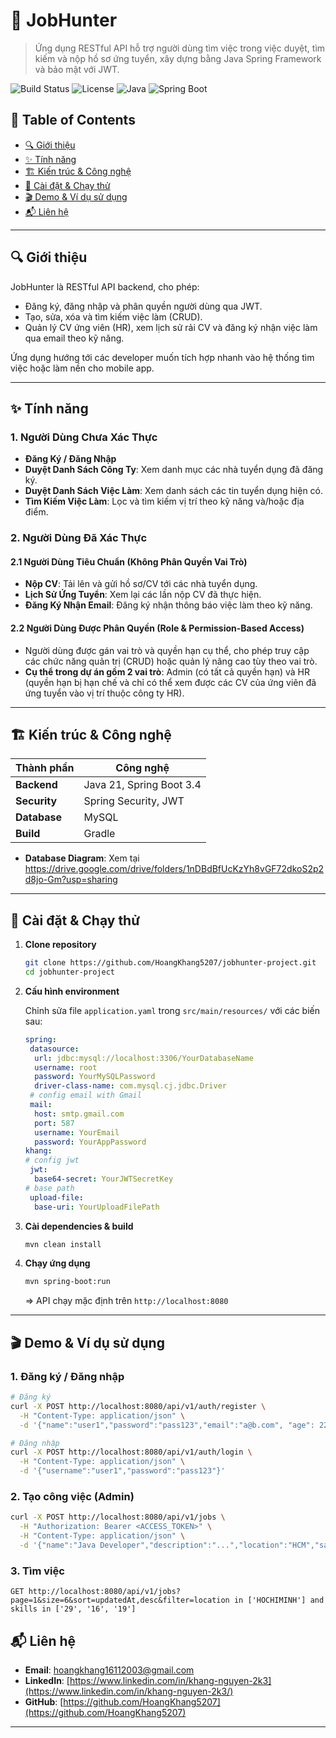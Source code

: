 # 📌 JobHunter

> Ứng dụng RESTful API hỗ trợ người dùng tìm việc trong việc duyệt, tìm kiếm và nộp hồ sơ ứng tuyển, xây dựng bằng Java Spring Framework và bảo mật với JWT.

![Build Status](https://img.shields.io/badge/build-passing-brightgreen)
![License](https://img.shields.io/badge/license-MIT-blue)
![Java](https://img.shields.io/badge/Java-21-orange)
![Spring Boot](https://img.shields.io/badge/Spring_Boot-3.4.4-brightgreen)

## 📑 Table of Contents

* [🔍 Giới thiệu](#-giới-thiệu)
* [✨ Tính năng](#-tính-năng)
* [🏗️ Kiến trúc & Công nghệ](#️-kiến-trúc--công-nghệ)
* [🚀 Cài đặt & Chạy thử](#-cài-đặt--chạy-thử)
* [🎬 Demo & Ví dụ sử dụng](#-demo--ví-dụ-sử-dụng)
* [📬 Liên hệ](#-liên-hệ)

---

## 🔍 Giới thiệu

JobHunter là RESTful API backend, cho phép:

* Đăng ký, đăng nhập và phân quyền người dùng qua JWT.
* Tạo, sửa, xóa và tìm kiếm việc làm (CRUD).
* Quản lý CV ứng viên (HR), xem lịch sử rải CV và đăng ký nhận việc làm qua email theo kỹ năng.

Ứng dụng hướng tới các developer muốn tích hợp nhanh vào hệ thống tìm việc hoặc làm nền cho mobile app.

---

## ✨ Tính năng

### 1. Người Dùng Chưa Xác Thực

* **Đăng Ký / Đăng Nhập**
* **Duyệt Danh Sách Công Ty**: Xem danh mục các nhà tuyển dụng đã đăng ký.
* **Duyệt Danh Sách Việc Làm**: Xem danh sách các tin tuyển dụng hiện có.
* **Tìm Kiếm Việc Làm**: Lọc và tìm kiếm vị trí theo kỹ năng và/hoặc địa điểm.

### 2. Người Dùng Đã Xác Thực

#### 2.1 Người Dùng Tiêu Chuẩn (Không Phân Quyền Vai Trò)

* **Nộp CV**: Tải lên và gửi hồ sơ/CV tới các nhà tuyển dụng.
* **Lịch Sử Ứng Tuyển**: Xem lại các lần nộp CV đã thực hiện.
* **Đăng Ký Nhận Email**: Đăng ký nhận thông báo việc làm theo kỹ năng.

#### 2.2 Người Dùng Được Phân Quyền (Role & Permission-Based Access)

* Người dùng được gán vai trò và quyền hạn cụ thể, cho phép truy cập các chức năng quản trị (CRUD) hoặc quản lý nâng cao tùy theo vai trò.
* **Cụ thể trong dự án gồm 2 vai trò**: Admin (có tất cả quyền hạn) và HR (quyền hạn bị hạn chế và chỉ có thể xem được các CV của ứng viên đã ứng tuyển vào vị trí thuộc công ty HR).

---

## 🏗️ Kiến trúc & Công nghệ

| Thành phần     | Công nghệ                           |
| -------------- | ----------------------------------- |
| **Backend**    | Java 21, Spring Boot 3.4            |
| **Security**   | Spring Security, JWT                |
| **Database**   | MySQL                               |
| **Build**      | Gradle                              |

* **Database Diagram**: Xem tại https://drive.google.com/drive/folders/1nDBdBfUcKzYh8vGF72dkoS2p2d8jo-Gm?usp=sharing
---

## 🚀 Cài đặt & Chạy thử

1. **Clone repository**

   ```bash
   git clone https://github.com/HoangKhang5207/jobhunter-project.git
   cd jobhunter-project
   ```

2. **Cấu hình environment**

   Chỉnh sửa file `application.yaml` trong `src/main/resources/` với các biến sau:

   ```yaml
   spring:
    datasource:
     url: jdbc:mysql://localhost:3306/YourDatabaseName
     username: root
     password: YourMySQLPassword
     driver-class-name: com.mysql.cj.jdbc.Driver
    # config email with Gmail
    mail:
     host: smtp.gmail.com
     port: 587
     username: YourEmail
     password: YourAppPassword
   khang:
   # config jwt
    jwt:
     base64-secret: YourJWTSecretKey
   # base path
    upload-file:
     base-uri: YourUploadFilePath

4. **Cài dependencies & build**

   ```bash
   mvn clean install
   ```

5. **Chạy ứng dụng**

   ```bash
   mvn spring-boot:run
   ```

   \=> API chạy mặc định trên `http://localhost:8080`

---

## 🎬 Demo & Ví dụ sử dụng

### 1. Đăng ký / Đăng nhập

```bash
# Đăng ký
curl -X POST http://localhost:8080/api/v1/auth/register \
  -H "Content-Type: application/json" \
  -d '{"name":"user1","password":"pass123","email":"a@b.com", "age": 22, "gender": "MALE", "address": "HCM"}'

# Đăng nhập
curl -X POST http://localhost:8080/api/v1/auth/login \
  -H "Content-Type: application/json" \
  -d '{"username":"user1","password":"pass123"}'
```

### 2. Tạo công việc (Admin)

```bash
curl -X POST http://localhost:8080/api/v1/jobs \
  -H "Authorization: Bearer <ACCESS_TOKEN>" \
  -H "Content-Type: application/json" \
  -d '{"name":"Java Developer","description":"...","location":"HCM","salary":"15000000", "quantity": 10, "level": "JUNIOR", "startDate": "2025-05-04T13:55:58.454607Z", "endDate": "2025-06-04T13:55:58.454607Z", "active": true, "skills": [ { "id": 500 }, { "id": 3 } ] }'
```

### 3. Tìm việc

```
GET http://localhost:8080/api/v1/jobs?page=1&size=6&sort=updatedAt,desc&filter=location in ['HOCHIMINH'] and skills in ['29', '16', '19']
```

## 📬 Liên hệ

* **Email**: [hoangkhang16112003@gmail.com](mailto:hoangkhang16112003@gmail.com)
* **LinkedIn**: [https://www.linkedin.com/in/khang-nguyen-2k3](https://www.linkedin.com/in/khang-nguyen-2k3/)
* **GitHub**: [https://github.com/HoangKhang5207](https://github.com/HoangKhang5207)

---
